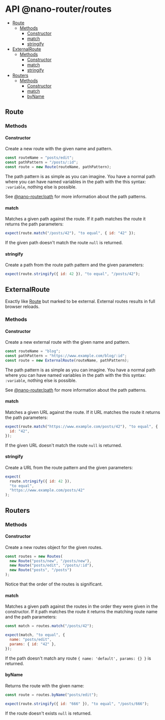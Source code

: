 # API @nano-router/routes

<!-- toc -->

- [Route](#route)
  - [Methods](#methods)
    - [Constructor](#constructor)
    - [match](#match)
    - [stringify](#stringify)
- [ExternalRoute](#externalroute)
  - [Methods](#methods-1)
    - [Constructor](#constructor-1)
    - [match](#match-1)
    - [stringify](#stringify-1)
- [Routers](#routers)
  - [Methods](#methods-2)
    - [Constructor](#constructor-2)
    - [match](#match-2)
    - [byName](#byname)

<!-- tocstop -->

## Route

### Methods

#### Constructor

Create a new route with the given name and pattern.

```js
const routeName = "posts/edit";
const pathPattern = "/posts/:id";
const route = new Route(routeName, pathPattern);
```

The path pattern is as simple as you can imagine. You have a normal path where
you can have named variables in the path with the this syntax: `:variable`,
nothing else is possible.

See [@nano-router/path](../path/API.md) for more information about the path
patterns.

#### match

Matches a given path against the route. If it path matches the route it returns
the path parameters:

```js
expect(route.match("/posts/42"), "to equal", { id: "42" });
```

If the given path doesn't match the route `null` is returned.

#### stringify

Create a path from the route path pattern and the given parameters:

```js
expect(route.stringify({ id: 42 }), "to equal", "/posts/42");
```

## ExternalRoute

Exactly like [Route](#route) but marked to be external. External routes results
in full browser reloads.

### Methods

#### Constructor

Create a new external route with the given name and pattern.

```js
const routeName = "blog";
const pathPattern = "https://www.example.com/blog/:id";
const route = new ExternalRoute(routeName, pathPattern);
```

The path pattern is as simple as you can imagine. You have a normal path where
you can have named variables in the path with the this syntax: `:variable`,
nothing else is possible.

See [@nano-router/path](../path/API.md) for more information about the path
patterns.

#### match

Matches a given URL against the route. If it URL matches the route it returns
the path parameters:

```js
expect(route.match("https://www.example.com/posts/42"), "to equal", {
  id: "42",
});
```

If the given URL doesn't match the route `null` is returned.

#### stringify

Create a URL from the route pattern and the given parameters:

```js
expect(
  route.stringify({ id: 42 }),
  "to equal",
  "https://www.example.com/posts/42"
);
```

## Routers

### Methods

#### Constructor

Create a new routes object for the given routes.

```js
const routes = new Routes(
  new Route("posts/new", "/posts/new"),
  new Route("posts/edit", "/posts/:id"),
  new Route("posts", "/posts")
);
```

Notice that the order of the routes is significant.

#### match

Matches a given path against the routes in the order they were given in the
constructor. If it path matches the route it returns the matching route name and
the path parameters:

```js
const match = routes.match("/posts/42");

expect(match, "to equal", {
  name: "posts/edit",
  params: { id: "42" },
});
```

If the path doesn't match any route `{ name: 'default', params: {} }` is returned.

#### byName

Returns the route with the given name:

```js
const route = routes.byName("posts/edit");

expect(route.stringify({ id: "666" }), "to equal", "/posts/666");
```

If the route doesn't exists `null` is returned.
